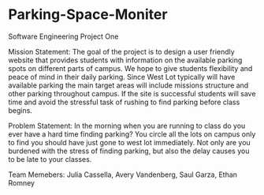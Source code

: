 # Parking-Space-Moniter
Software Engineering Project One 

Mission Statement:
The goal of the project is to design a user friendly website that provides students with information on the available parking spots on different parts of campus. We hope to give students flexibility and peace of mind in their daily parking. Since West Lot typically will have available parking the main target areas will include missions structure and other parking throughout campus. If the site is successful students will save time and avoid the stressful task of rushing to find parking before class begins. 

Problem Statement: 
In the morning when you are running to class do you ever have a hard time finding parking? You circle all the lots on campus only to find you should have just gone to west lot immediately. Not only are you burdened with the stress of finding parking, but also the delay causes you to be late to your classes. 

Team Memebers: Julia Cassella, Avery Vandenberg, Saul Garza, Ethan Romney

